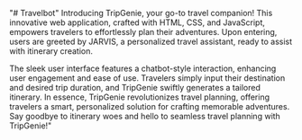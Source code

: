 "# Travelbot" 
Introducing TripGenie, your go-to travel companion! This innovative web application, crafted with HTML, CSS, and JavaScript, empowers travelers to effortlessly plan their adventures. Upon entering, users are greeted by JARVIS, a personalized travel assistant, ready to assist with itinerary creation.

The sleek user interface features a chatbot-style interaction, enhancing user engagement and ease of use. Travelers simply input their destination and desired trip duration, and TripGenie swiftly generates a tailored itinerary.
In essence, TripGenie revolutionizes travel planning, offering travelers a smart, personalized solution for crafting memorable adventures. Say goodbye to itinerary woes and hello to seamless travel planning with TripGenie!"
